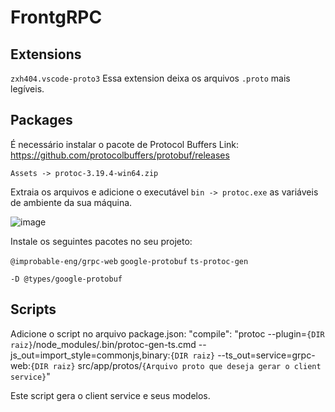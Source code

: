 # FrontgRPC

## Extensions

`zxh404.vscode-proto3`
Essa extension deixa os arquivos `.proto` mais legíveis.

## Packages

É necessário instalar o pacote de Protocol Buffers
Link: https://github.com/protocolbuffers/protobuf/releases

`Assets -> protoc-3.19.4-win64.zip`

Extraia os arquivos e adicione o executável `bin -> protoc.exe` as variáveis de ambiente da sua máquina.

![image](https://user-images.githubusercontent.com/57415712/156374294-3e0dd496-ab09-4d33-b2e5-3ac4c369671d.png)

Instale os seguintes pacotes no seu projeto:

`@improbable-eng/grpc-web` `google-protobuf` `ts-protoc-gen`

`-D @types/google-protobuf`

## Scripts

Adicione o script no arquivo package.json:
"compile": "protoc --plugin=`{DIR raiz}`/node_modules/.bin/protoc-gen-ts.cmd --js_out=import_style=commonjs,binary:`{DIR raiz}` --ts_out=service=grpc-web:`{DIR raiz}` src/app/protos/`{Arquivo proto que deseja gerar o client service}`"

Este script gera o client service e seus modelos.
